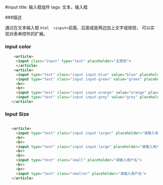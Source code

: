 #input
  title: 输入框组件
  tags: 文本，输入框
  
###描述

 通过在文本输入框 ``` html  <input> ```前面、后面或是两边加上文字或按钮，
可以实现对表单控件的扩展。

### input color
 ``` html  
     <article>
      <input class="input" type="text" placeholder="主题色">
      </article>
     <article>
      <input type="text" class="input input-blue" value="blue" placeholder="blue">
      <input type="text" class="input input-green" value="green" placeholder="green">
      <br>
      <br>
      <input type="text" class="input input-orange" value="orange" placeholder="orange">
      <input type="text" class="input input-grey" value="grey" placeholder="grey">
    </article>
```

### Input Size
 ``` html  
  
    <article>
      <input type="text" class="input input-larger" placeholder="请输入用户名">
      <br>
      <br>
      <input type="text" class="input input-large" placeholder="请输入用户名">
      <br>
      <br>
      <input type="text" class="small" placeholder="请输入用户名">
      <br>
      <br>
      <input type="text" class="smaller" placeholder="请输入用户名">
    </article>

 ```   
      
      
      
      
      
      
      
      
      
      
    
  ```


